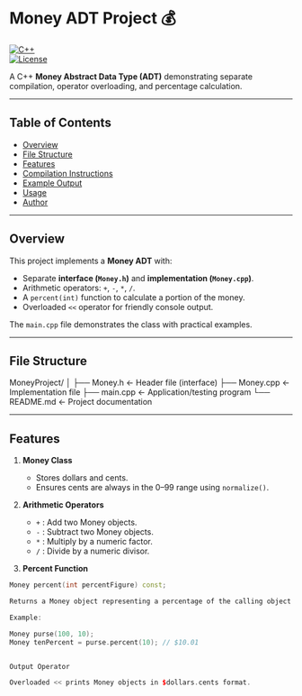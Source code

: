 # Money ADT Project 💰

[![C++](https://img.shields.io/badge/Language-C++-blue.svg)](https://isocpp.org/)  
[![License](https://img.shields.io/badge/License-MIT-green.svg)](LICENSE)  

A C++ **Money Abstract Data Type (ADT)** demonstrating separate compilation, operator overloading, and percentage calculation.

---

## Table of Contents
- [Overview](#overview)  
- [File Structure](#file-structure)  
- [Features](#features)  
- [Compilation Instructions](#compilation-instructions)  
- [Example Output](#example-output)  
- [Usage](#usage)  
- [Author](#author)  

---

## Overview
This project implements a **Money ADT** with:

- Separate **interface (`Money.h`)** and **implementation (`Money.cpp`)**.  
- Arithmetic operators: `+`, `-`, `*`, `/`.  
- A `percent(int)` function to calculate a portion of the money.  
- Overloaded `<<` operator for friendly console output.

The `main.cpp` file demonstrates the class with practical examples.

---

## File Structure

MoneyProject/
│
├── Money.h ← Header file (interface)
├── Money.cpp ← Implementation file
├── main.cpp ← Application/testing program
└── README.md ← Project documentation


---

## Features
1. **Money Class**
   - Stores dollars and cents.
   - Ensures cents are always in the 0–99 range using `normalize()`.

2. **Arithmetic Operators**
   - `+` : Add two Money objects.  
   - `-` : Subtract two Money objects.  
   - `*` : Multiply by a numeric factor.  
   - `/` : Divide by a numeric divisor.  

3. **Percent Function**
```cpp
Money percent(int percentFigure) const;

Returns a Money object representing a percentage of the calling object.

Example:

Money purse(100, 10);
Money tenPercent = purse.percent(10); // $10.01


Output Operator

Overloaded << prints Money objects in $dollars.cents format.
